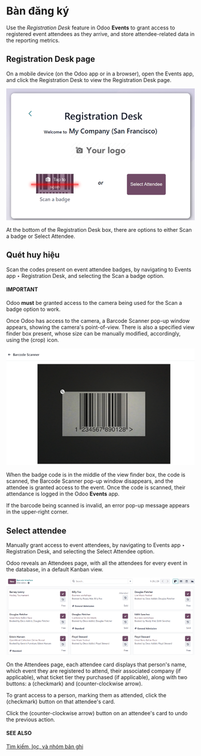 # Bàn đăng ký

Use the *Registration Desk* feature in Odoo **Events** to grant access to registered event attendees
as they arrive, and store attendee-related data in the reporting metrics.

## Registration Desk page

On a mobile device (on the Odoo app or in a browser), open the Events app, and
click the Registration Desk to view the Registration Desk page.

![The Registration Desk page in the Odoo Events application.](registration_desk/registration-desk-page.png)

At the bottom of the Registration Desk box, there are options to either Scan
a badge or Select Attendee.

## Quét huy hiệu

Scan the codes present on event attendee badges, by navigating to Events app ‣
Registration Desk, and selecting the Scan a badge option.

#### IMPORTANT
Odoo **must** be granted access to the camera being used for the Scan a badge option
to work.

Once Odoo has access to the camera, a Barcode Scanner pop-up window appears, showing the
camera's point-of-view. There is also a specified view finder box present, whose size can be
manually modified, accordingly, using the <i class="fa fa-crop"></i> (crop) icon.

![The Barcode Scanner window of the Registration Desk in the Odoo Events application.](registration_desk/barcode-scanner-window.png)

When the badge code is in the middle of the view finder box, the code is scanned, the
Barcode Scanner pop-up window disappears, and the attendee is granted access to the
event. Once the code is scanned, their attendance is logged in the Odoo **Events** app.

If the barcode being scanned is invalid, an error pop-up message appears in the upper-right corner.

## Select attendee

Manually grant access to event attendees, by navigating to Events app ‣
Registration Desk, and selecting the Select Attendee option.

Odoo reveals an Attendees page, with all the attendees for every event in the database,
in a default <i class="oi oi-view-kanban"></i> Kanban view.

![The Attendees page, via the Registration Desk, located in the Odoo Events application.](registration_desk/attendees-page.png)

On the Attendees page, each attendee card displays that person's name, which event they
are registered to attend, their associated company (if applicable), what ticket tier they purchased
(if applicable), along with two buttons: a <i class="fa fa-check"></i> (checkmark) and
<i class="fa fa-undo"></i> (counter-clockwise arrow).

To grant access to a person, marking them as attended, click the <i class="fa fa-check"></i>
(checkmark) button on that attendee's card.

Click the <i class="fa fa-undo"></i> (counter-clockwise arrow) button on an attendee's card to undo
the previous action.

#### SEE ALSO
[Tìm kiếm, lọc, và nhóm bản ghi](../../essentials/search.md)
